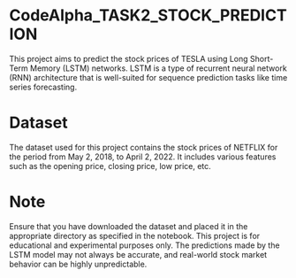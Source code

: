 # CodeAlpha_TASK2_STOCK_PREDICTION
This project aims to predict the stock prices of TESLA using Long Short-Term Memory (LSTM) networks. LSTM is a type of recurrent neural network (RNN) architecture that is well-suited for sequence prediction tasks like time series forecasting.

# Dataset
The dataset used for this project contains the stock prices of NETFLIX for the period from May 2, 2018, to April 2, 2022. It includes various features such as the opening price, closing price, low price, etc.

# Note
Ensure that you have downloaded the dataset and placed it in the appropriate directory as specified in the notebook.
This project is for educational and experimental purposes only. The predictions made by the LSTM model may not always be accurate, and real-world stock market behavior can be highly unpredictable.
